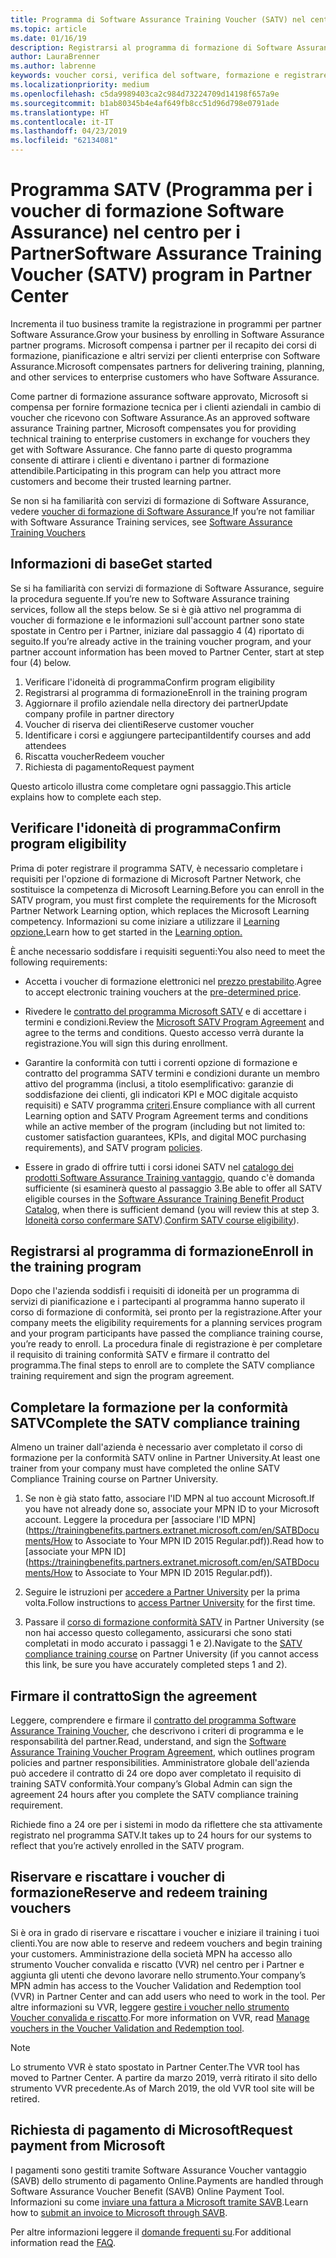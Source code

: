 ```yaml
---
title: Programma di Software Assurance Training Voucher (SATV) nel centro per i Partner | Centro per i partner
ms.topic: article
ms.date: 01/16/19
description: Registrarsi al programma di formazione di Software Assurance
author: LauraBrenner
ms.author: labrenne
keywords: voucher corsi, verifica del software, formazione e registrare in SATV, SATV
ms.localizationpriority: medium
ms.openlocfilehash: c5da9989403ca2c984d73224709d14198f657a9e
ms.sourcegitcommit: b1ab80345b4e4af649fb8cc51d96d798e0791ade
ms.translationtype: HT
ms.contentlocale: it-IT
ms.lasthandoff: 04/23/2019
ms.locfileid: "62134081"
---
```

# <a name="software-assurance-training-voucher-satv-program-in-partner-center"></a><span data-ttu-id="9c57c-104">Programma SATV (Programma per i voucher di formazione Software Assurance) nel centro per i Partner</span><span class="sxs-lookup"><span data-stu-id="9c57c-104">Software Assurance Training Voucher (SATV) program in Partner Center</span></span>

<span data-ttu-id="9c57c-105">Incrementa il tuo business tramite la registrazione in programmi per partner Software Assurance.</span><span class="sxs-lookup"><span data-stu-id="9c57c-105">Grow your business by enrolling in Software Assurance partner programs.</span></span> <span data-ttu-id="9c57c-106">Microsoft compensa i partner per il recapito dei corsi di formazione, pianificazione e altri servizi per clienti enterprise con Software Assurance.</span><span class="sxs-lookup"><span data-stu-id="9c57c-106">Microsoft compensates partners for delivering training, planning, and other services to enterprise customers who have Software Assurance.</span></span> 

<span data-ttu-id="9c57c-107">Come partner di formazione assurance software approvato, Microsoft si compensa per fornire formazione tecnica per i clienti aziendali in cambio di voucher che ricevono con Software Assurance.</span><span class="sxs-lookup"><span data-stu-id="9c57c-107">As an approved software assurance Training partner, Microsoft compensates you for providing technical training to enterprise customers in exchange for vouchers they get with Software Assurance.</span></span> <span data-ttu-id="9c57c-108">Che fanno parte di questo programma consente di attirare i clienti e diventano i partner di formazione attendibile.</span><span class="sxs-lookup"><span data-stu-id="9c57c-108">Participating in this program can help you attract more customers and become their trusted learning partner.</span></span>

<span data-ttu-id="9c57c-109">Se non si ha familiarità con servizi di formazione di Software Assurance, vedere [voucher di formazione di Software Assurance ](https://trainingbenefits.partners.extranet.microsoft.com/en/SATV/Pages/default.aspx)</span><span class="sxs-lookup"><span data-stu-id="9c57c-109">If you’re not familiar with Software Assurance Training services, see [Software Assurance Training Vouchers ](https://trainingbenefits.partners.extranet.microsoft.com/en/SATV/Pages/default.aspx)</span></span>

## <a name="get-started"></a><span data-ttu-id="9c57c-110">Informazioni di base</span><span class="sxs-lookup"><span data-stu-id="9c57c-110">Get started</span></span>

<span data-ttu-id="9c57c-111">Se si ha familiarità con servizi di formazione di Software Assurance, seguire la procedura seguente.</span><span class="sxs-lookup"><span data-stu-id="9c57c-111">If you’re new to Software Assurance training services, follow all the steps below.</span></span> <span data-ttu-id="9c57c-112">Se si è già attivo nel programma di voucher di formazione e le informazioni sull'account partner sono state spostate in Centro per i Partner, iniziare dal passaggio 4 (4) riportato di seguito.</span><span class="sxs-lookup"><span data-stu-id="9c57c-112">If you’re already active in the training voucher program, and your partner account information has been moved to Partner Center, start at step four (4) below.</span></span> 

1. <span data-ttu-id="9c57c-113">Verificare l'idoneità di programma</span><span class="sxs-lookup"><span data-stu-id="9c57c-113">Confirm program eligibility</span></span>
2. <span data-ttu-id="9c57c-114">Registrarsi al programma di formazione</span><span class="sxs-lookup"><span data-stu-id="9c57c-114">Enroll in the training program</span></span>
3. <span data-ttu-id="9c57c-115">Aggiornare il profilo aziendale nella directory dei partner</span><span class="sxs-lookup"><span data-stu-id="9c57c-115">Update company profile in partner directory</span></span>
4. <span data-ttu-id="9c57c-116">Voucher di riserva dei clienti</span><span class="sxs-lookup"><span data-stu-id="9c57c-116">Reserve customer voucher</span></span>
5. <span data-ttu-id="9c57c-117">Identificare i corsi e aggiungere partecipanti</span><span class="sxs-lookup"><span data-stu-id="9c57c-117">Identify courses and add attendees</span></span>
6. <span data-ttu-id="9c57c-118">Riscatta voucher</span><span class="sxs-lookup"><span data-stu-id="9c57c-118">Redeem voucher</span></span>
7. <span data-ttu-id="9c57c-119">Richiesta di pagamento</span><span class="sxs-lookup"><span data-stu-id="9c57c-119">Request payment</span></span>

<span data-ttu-id="9c57c-120">Questo articolo illustra come completare ogni passaggio.</span><span class="sxs-lookup"><span data-stu-id="9c57c-120">This article explains how to complete each step.</span></span>

## <a name="confirm-program-eligibility"></a><span data-ttu-id="9c57c-121">Verificare l'idoneità di programma</span><span class="sxs-lookup"><span data-stu-id="9c57c-121">Confirm program eligibility</span></span>

<span data-ttu-id="9c57c-122">Prima di poter registrare il programma SATV, è necessario completare i requisiti per l'opzione di formazione di Microsoft Partner Network, che sostituisce la competenza di Microsoft Learning.</span><span class="sxs-lookup"><span data-stu-id="9c57c-122">Before you can enroll in the SATV program, you must first complete the requirements for the Microsoft Partner Network Learning option, which replaces the Microsoft Learning competency.</span></span> <span data-ttu-id="9c57c-123">Informazioni su come iniziare a utilizzare il [Learning opzione.](https://partner.microsoft.com/en-US/marketing/details/learning-option-enrollment#/)</span><span class="sxs-lookup"><span data-stu-id="9c57c-123">Learn how to get started in the [Learning option.](https://partner.microsoft.com/en-US/marketing/details/learning-option-enrollment#/)</span></span>

<span data-ttu-id="9c57c-124">È anche necessario soddisfare i requisiti seguenti:</span><span class="sxs-lookup"><span data-stu-id="9c57c-124">You also need to meet the following requirements:</span></span>

- <span data-ttu-id="9c57c-125">Accetta i voucher di formazione elettronici nel [prezzo prestabilito](https://partner.microsoft.com/en-US/membership/satv-voucher-pricing).</span><span class="sxs-lookup"><span data-stu-id="9c57c-125">Agree to accept electronic training vouchers at the [pre-determined price](https://partner.microsoft.com/en-US/membership/satv-voucher-pricing).</span></span>

- <span data-ttu-id="9c57c-126">Rivedere le [contratto del programma Microsoft SATV](https://aka.ms/satv_legal_agreement) e di accettare i termini e condizioni.</span><span class="sxs-lookup"><span data-stu-id="9c57c-126">Review the [Microsoft SATV Program Agreement](https://aka.ms/satv_legal_agreement) and agree to the terms and conditions.</span></span> <span data-ttu-id="9c57c-127">Questo accesso verrà durante la registrazione.</span><span class="sxs-lookup"><span data-stu-id="9c57c-127">You will sign this during enrollment.</span></span> 

- <span data-ttu-id="9c57c-128">Garantire la conformità con tutti i correnti opzione di formazione e contratto del programma SATV termini e condizioni durante un membro attivo del programma (inclusi, a titolo esemplificativo: garanzie di soddisfazione dei clienti, gli indicatori KPI e MOC digitale acquisto requisiti) e SATV programma [criteri](https://trainingbenefits.partners.extranet.microsoft.com/en/SATV/Pages/ProgramPolicies.aspx).</span><span class="sxs-lookup"><span data-stu-id="9c57c-128">Ensure compliance with all current Learning option and SATV Program Agreement terms and conditions while an active member of the program (including but not limited to: customer satisfaction guarantees, KPIs, and digital MOC purchasing requirements), and SATV program [policies](https://trainingbenefits.partners.extranet.microsoft.com/en/SATV/Pages/ProgramPolicies.aspx).</span></span>

- <span data-ttu-id="9c57c-129">Essere in grado di offrire tutti i corsi idonei SATV nel [catalogo dei prodotti Software Assurance Training vantaggio](https://aka.ms/SATV_catalog), quando c'è domanda sufficiente (si esaminerà questo al passaggio 3.</span><span class="sxs-lookup"><span data-stu-id="9c57c-129">Be able to offer all SATV eligible courses in the [Software Assurance Training Benefit Product Catalog](https://aka.ms/SATV_catalog), when there is sufficient demand (you will review this at step 3.</span></span> <span data-ttu-id="9c57c-130">[Idoneità corso confermare SATV](https://trainingbenefits.partners.extranet.microsoft.com/en/SATV/Pages/ConfirmEligibility.aspx)).</span><span class="sxs-lookup"><span data-stu-id="9c57c-130">[Confirm SATV course eligibility](https://trainingbenefits.partners.extranet.microsoft.com/en/SATV/Pages/ConfirmEligibility.aspx)).</span></span>

## <a name="enroll-in-the-training-program"></a><span data-ttu-id="9c57c-131">Registrarsi al programma di formazione</span><span class="sxs-lookup"><span data-stu-id="9c57c-131">Enroll in the training program</span></span>

<span data-ttu-id="9c57c-132">Dopo che l'azienda soddisfi i requisiti di idoneità per un programma di servizi di pianificazione e i partecipanti al programma hanno superato il corso di formazione di conformità, sei pronto per la registrazione.</span><span class="sxs-lookup"><span data-stu-id="9c57c-132">After your company meets the eligibility requirements for a planning services program and your program participants have passed the compliance training course, you’re ready to enroll.</span></span> <span data-ttu-id="9c57c-133">La procedura finale di registrazione è per completare il requisito di training conformità SATV e firmare il contratto del programma.</span><span class="sxs-lookup"><span data-stu-id="9c57c-133">The final steps to enroll are to complete the SATV compliance training requirement and sign the program agreement.</span></span>  

## <a name="complete-the-satv-compliance-training"></a><span data-ttu-id="9c57c-134">Completare la formazione per la conformità SATV</span><span class="sxs-lookup"><span data-stu-id="9c57c-134">Complete the SATV compliance training</span></span>

<span data-ttu-id="9c57c-135">Almeno un trainer dall'azienda è necessario aver completato il corso di formazione per la conformità SATV online in Partner University.</span><span class="sxs-lookup"><span data-stu-id="9c57c-135">At least one trainer from your company must have completed the online SATV Compliance Training course on Partner University.</span></span>
 
1. <span data-ttu-id="9c57c-136">Se non è già stato fatto, associare l'ID MPN al tuo account Microsoft.</span><span class="sxs-lookup"><span data-stu-id="9c57c-136">If you have not already done so, associate your MPN ID to your Microsoft account.</span></span> <span data-ttu-id="9c57c-137">Leggere la procedura per [associare l'ID MPN](https://trainingbenefits.partners.extranet.microsoft.com/en/SATBDocuments/How to Associate to Your MPN ID 2015 Regular.pdf)).</span><span class="sxs-lookup"><span data-stu-id="9c57c-137">Read how to [associate your MPN ID](https://trainingbenefits.partners.extranet.microsoft.com/en/SATBDocuments/How to Associate to Your MPN ID 2015 Regular.pdf)).</span></span>

2. <span data-ttu-id="9c57c-138">Seguire le istruzioni per [accedere a Partner University](https://trainingbenefits.partners.extranet.microsoft.com/en/SATBDocuments/Partner_University_on-boarding.pdf) per la prima volta.</span><span class="sxs-lookup"><span data-stu-id="9c57c-138">Follow instructions to [access Partner University](https://trainingbenefits.partners.extranet.microsoft.com/en/SATBDocuments/Partner_University_on-boarding.pdf) for the first time.</span></span>

3. <span data-ttu-id="9c57c-139">Passare il [corso di formazione conformità SATV](https://partneruniversity.microsoft.com/?whr=uri:MicrosoftAccount&courseId=14461&scoId=dXsXmk7lB_2704778676) in Partner University (se non hai accesso questo collegamento, assicurarsi che sono stati completati in modo accurato i passaggi 1 e 2).</span><span class="sxs-lookup"><span data-stu-id="9c57c-139">Navigate to the [SATV compliance training course](https://partneruniversity.microsoft.com/?whr=uri:MicrosoftAccount&courseId=14461&scoId=dXsXmk7lB_2704778676) on Partner University (if you cannot access this link, be sure you have accurately completed steps 1 and 2).</span></span>  

## <a name="sign-the-agreement"></a><span data-ttu-id="9c57c-140">Firmare il contratto</span><span class="sxs-lookup"><span data-stu-id="9c57c-140">Sign the agreement</span></span>

<span data-ttu-id="9c57c-141">Leggere, comprendere e firmare il [contratto del programma Software Assurance Training Voucher](https://partners.microsoft.com/partnerprogram/Satv.aspx), che descrivono i criteri di programma e le responsabilità del partner.</span><span class="sxs-lookup"><span data-stu-id="9c57c-141">Read, understand, and sign the [Software Assurance Training Voucher Program Agreement](https://partners.microsoft.com/partnerprogram/Satv.aspx), which outlines program policies and partner responsibilities.</span></span> <span data-ttu-id="9c57c-142">Amministratore globale dell'azienda può accedere il contratto di 24 ore dopo aver completato il requisito di training SATV conformità.</span><span class="sxs-lookup"><span data-stu-id="9c57c-142">Your company’s Global Admin can sign the agreement 24 hours after you complete the SATV compliance training requirement.</span></span>

<span data-ttu-id="9c57c-143">Richiede fino a 24 ore per i sistemi in modo da riflettere che sta attivamente registrato nel programma SATV.</span><span class="sxs-lookup"><span data-stu-id="9c57c-143">It takes up to 24 hours for our systems to reflect that you’re actively enrolled in the SATV program.</span></span> 

## <a name="reserve-and-redeem-training-vouchers"></a><span data-ttu-id="9c57c-144">Riservare e riscattare i voucher di formazione</span><span class="sxs-lookup"><span data-stu-id="9c57c-144">Reserve and redeem training vouchers</span></span>

<span data-ttu-id="9c57c-145">Si è ora in grado di riservare e riscattare i voucher e iniziare il training i tuoi clienti.</span><span class="sxs-lookup"><span data-stu-id="9c57c-145">You are now able to reserve and redeem vouchers and begin training your customers.</span></span> <span data-ttu-id="9c57c-146">Amministrazione della società MPN ha accesso allo strumento Voucher convalida e riscatto (VVR) nel centro per i Partner e aggiunta gli utenti che devono lavorare nello strumento.</span><span class="sxs-lookup"><span data-stu-id="9c57c-146">Your company’s MPN admin has access to the Voucher Validation and Redemption tool (VVR) in Partner Center and can add users who need to work in the tool.</span></span> <span data-ttu-id="9c57c-147">Per altre informazioni su VVR, leggere [gestire i voucher nello strumento Voucher convalida e riscatto](voucher-validation-tool.md).</span><span class="sxs-lookup"><span data-stu-id="9c57c-147">For more information on VVR, read [Manage vouchers in the Voucher Validation and Redemption tool](voucher-validation-tool.md).</span></span>

>[!Note]
><span data-ttu-id="9c57c-148">Lo strumento VVR è stato spostato in Partner Center.</span><span class="sxs-lookup"><span data-stu-id="9c57c-148">The VVR tool has moved to Partner Center.</span></span> <span data-ttu-id="9c57c-149">A partire da marzo 2019, verrà ritirato il sito dello strumento VVR precedente.</span><span class="sxs-lookup"><span data-stu-id="9c57c-149">As of March 2019, the old VVR tool site will be retired.</span></span>

## <a name="request-payment-from-microsoft"></a><span data-ttu-id="9c57c-150">Richiesta di pagamento di Microsoft</span><span class="sxs-lookup"><span data-stu-id="9c57c-150">Request payment from Microsoft</span></span>

<span data-ttu-id="9c57c-151">I pagamenti sono gestiti tramite Software Assurance Voucher vantaggio (SAVB) dello strumento di pagamento Online.</span><span class="sxs-lookup"><span data-stu-id="9c57c-151">Payments are handled through Software Assurance Voucher Benefit (SAVB) Online Payment Tool.</span></span>  <span data-ttu-id="9c57c-152">Informazioni su come [inviare una fattura a Microsoft tramite SAVB](https://trainingbenefits.partners.extranet.microsoft.com/en/SATV/Pages/GetPaid.aspx).</span><span class="sxs-lookup"><span data-stu-id="9c57c-152">Learn how to [submit an invoice to Microsoft through SAVB](https://trainingbenefits.partners.extranet.microsoft.com/en/SATV/Pages/GetPaid.aspx).</span></span>

<span data-ttu-id="9c57c-153">Per altre informazioni leggere il [domande frequenti su](vvr-faq.md).</span><span class="sxs-lookup"><span data-stu-id="9c57c-153">For additional information read the [FAQ](vvr-faq.md).</span></span>